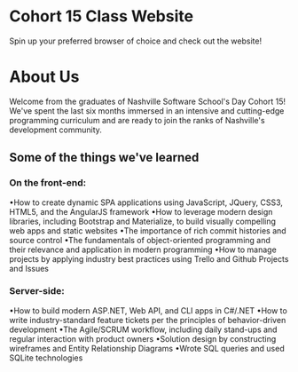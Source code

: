 # Cohort 15 Class Website

Spin up your preferred browser of choice and check out the website!

# About Us

Welcome from the graduates of Nashville Software School's Day Cohort 15! We've spent the last six months immersed in an intensive and cutting-edge programming curriculum and are ready to join the ranks of Nashville's development community.

## Some of the things we've learned

### On the front-end:

•How to create dynamic SPA applications using JavaScript, JQuery, CSS3, HTML5, and the AngularJS framework
•How to leverage modern design libraries, including Bootstrap and Materialize, to build visually compelling web apps and static websites
•The importance of rich commit histories and source control
•The fundamentals of object-oriented programming and their relevance and application in modern programming
•How to manage projects by applying industry best practices using Trello and Github Projects and Issues

### Server-side:

•How to build modern ASP.NET, Web API, and CLI apps in C#/.NET
•How to write industry-standard feature tickets per the principles of behavior-driven development
•The Agile/SCRUM workflow, including daily stand-ups and regular interaction with product owners
•Solution design by constructing wireframes and Entity Relationship Diagrams
•Wrote SQL queries and used SQLite technologies


